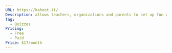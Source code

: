 ```yaml
---
URL: https://kahoot.it/
Description: allows teachers, organizations and parents to set up fun web based learning for others
Tag:
  - Quizzes
Pricing:
  - Free
  - Paid
Price: $17/month
---
```

